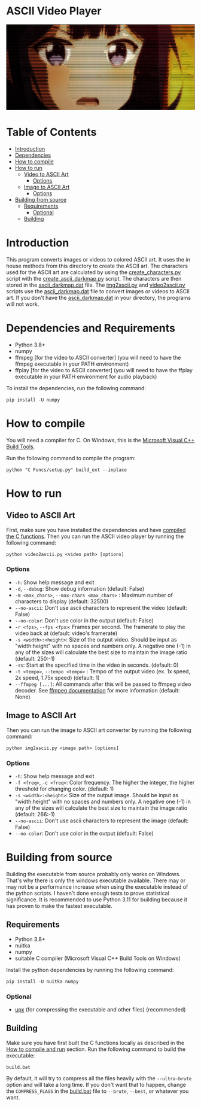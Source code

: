 # ASCII Video Player

![Sample Image](Images/image.png)

# Table of Contents
- [Introduction](#introduction)
- [Dependencies](#dependencies)
- [How to compile](#how-to-compile)
- [How to run](#how-to-run)
  - [Video to ASCII Art](#video-to-ascii-art)
    - [Options](#options)
  - [Image to ASCII Art](#image-to-ascii-art)
    - [Options](#options-1)
- [Building from source](#building-from-source)
  - [Requirements](#requirements)
    - [Optional](#optional)
  - [Building](#building)


# Introduction
This program converts images or videos to colored ASCII art. It uses the in house methods from this directory to create the ASCII art. The characters used for the ASCII art are calculated by using the [create_characters.py](create_characters.py) script with the [create_ascii_darkmap.py](create_ascii_darkmap.py) script. The characters are then stored in the [ascii_darkmap.dat](ascii_darkmap.dat) file. The [img2ascii.py](img2ascii.py) and [video2ascii.py](video2ascii.py) scripts use the [ascii_darkmap.dat](ascii_darkmap.dat) file to convert images or videos to ASCII art. If you don't have the [ascii_darkmap.dat](ascii_darkmap.dat) in your directory, the programs will not work.

# Dependencies and Requirements
- Python 3.8+
- numpy
- ffmpeg [for the video to ASCII converter] (you will need to have the ffmpeg executable in your PATH environment)
- ffplay [for the video to ASCII converter] (you will need to have the ffplay executable in your PATH environment for audio playback)

To install the dependencies, run the following command:
```shell
pip install -U numpy
```

# How to compile
You will need a compiler for C. On Windows, this is the [Microsoft Visual C++ Build Tools](https://visualstudio.microsoft.com/visual-cpp-build-tools/).

Run the following command to compile the program:
```shell
python "C Funcs/setup.py" build_ext --inplace
```

# How to run

## Video to ASCII Art
First, make sure you have installed the dependencies and have [compiled the C functions](#how-to-compile).
Then you can run the ASCII video player by running the following command:
```shell
python video2ascii.py <video path> [options]
```

### Options
- `-h`: Show help message and exit
- `-d`, `--debug`: Show debug information (default: False)
- `-m <max_chars>`, `--max-chars <max_chars>` : Maximum number of characters to display (default: 32500)
- `--no-ascii`: Don't use ascii characters to represent the video (default: False)
- `--no-color`: Don't use color in the output (default: False)
- `-r <fps>`, `--fps <fps>`: Frames per second. The framerate to play the video back at (default: video's framerate)
- `-s <width>:<height>`: Size of the output video. Should be input as "width:height" with no spaces and numbers only. A negative one (-1) in any of the sizes will calculate the best size to maintain the image ratio (default: 250:-1)
- `-ss`: Start at the specified time in the video in seconds. (default: 0)
- `-t <tempo>`, `--tempo <tempo>` : Tempo of the output video (ex. 1x speed, 2x speed, 1.75x speed) (default: 1)
- `--ffmpeg [...]`: All commands after this will be passed to ffmpeg video decoder. See [ffmpeg documentation](https://ffmpeg.org/ffmpeg.html) for more information (default: None)

## Image to ASCII Art
Then you can run the image to ASCII art converter by running the following command:
```shell
python img2ascii.py <image path> [options]
```

### Options
- `-h`: Show help message and exit
- `-f <freq>`, `-c <freq>`: Color frequency. The higher the integer, the higher threshold for changing color. (default: 1)
- `-s <width>:<height>`: Size of the output image. Should be input as "width:height" with no spaces and numbers only. A negative one (-1) in any of the sizes will calculate the best size to maintain the image ratio (default: 266:-1)
- `--no-ascii`: Don't use ascii characters to represent the image (default: False)
- `--no-color`: Don't use color in the output (default: False)

# Building from source
Building the executable from source probably only works on Windows. That's why there is only the windows executable available.
There may or may not be a performance increase when using the executable instead of the python scripts. I haven't done enough tests to prove statistical significance.
It is recommended to use Python 3.11 for building because it has proven to make the fastest executable.

## Requirements
- Python 3.8+
- nuitka
- numpy
- suitable C compiler (Microsoft Visual C++ Build Tools on Windows)

Install the python dependencies by running the following command:
```shell
pip install -U nuitka numpy
```

### Optional
- [upx](https://github.com/upx/upx/tree/devel) (for compressing the executable and other files) (recommended)

## Building
Make sure you have first built the C functions locally as described in the [How to compile and run](#how-to-compile) section.
Run the following command to build the executable:

```shell
build.bat
```

By default, it will try to compress all the files heavily with the `--ultra-brute` option and will take a long time. If you don't want that to happen, change the `COMPRESS_FLAGS` in the [build.bat](build.bat) file to `--brute`, `--best`, or whatever you want.